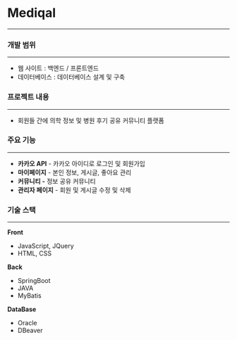 # Mediqal
---

### 개발 범위

---

- 웹 사이트 : 백엔드 / 프론트엔드
- 데이터베이스 : 데이터베이스 설계 및 구축

### 프로젝트 내용

---

- 회원들 간에 의학 정보 및 병원 후기 공유 커뮤니티 플랫폼

### 주요 기능

---

- **카카오 API** - 카카오 아이디로 로그인 및 회원가입
- **마이페이지** - 본인 정보, 게시글, 좋아요 관리
- ****커뮤니티 -**** 정보 공유 커뮤니티
- **관리자 페이지** - 회원 및 게시글 수정 및 삭제

### 기술 스택

---

**Front**

- JavaScript, JQuery
- HTML, CSS

**Back**

- SpringBoot
- JAVA
- MyBatis

**DataBase**

- Oracle
- DBeaver
